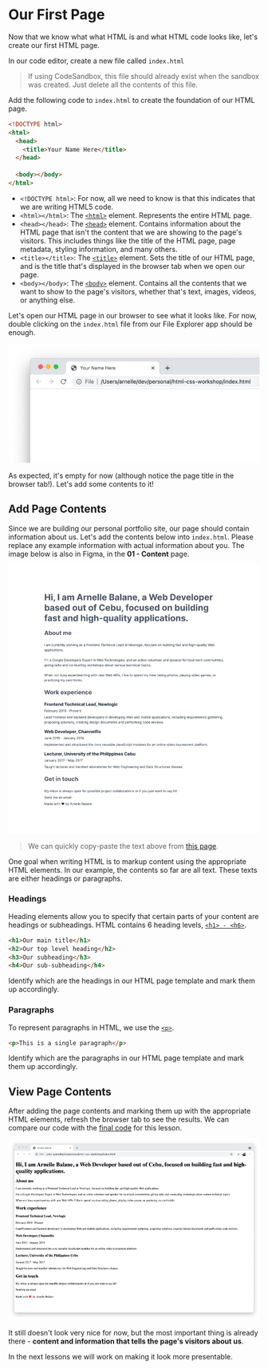 # Our First Page

Now that we know what what HTML is and what HTML code looks like, let's create our first HTML page.

In our code editor, create a new file called `index.html`

> If using CodeSandbox, this file should already exist when the sandbox was created. Just delete all the contents of this file.

Add the following code to `index.html` to create the foundation of our HTML page.

```html
<!DOCTYPE html>
<html>
  <head>
    <title>Your Name Here</title>
  </head>

  <body></body>
</html>
```

- `<!DOCTYPE html>`: For now, all we need to know is that this indicates that we are writing HTML5 code.
- `<html></html>`: The [`<html>`](https://developer.mozilla.org/en-US/docs/Web/HTML/Element/html) element. Represents the entire HTML page.
- `<head></head>`: The [`<head>`](https://developer.mozilla.org/en-US/docs/Web/HTML/Element/head) element. Contains information about the HTML page that isn't the content that we are showing to the page's visitors. This includes things like the title of the HTML page, page metadata, styling information, and many others.
- `<title></title>`: The [`<title>`](https://developer.mozilla.org/en-US/docs/Web/HTML/Element/title) element. Sets the title of our HTML page, and is the title that's displayed in the browser tab when we open our page.
- `<body></body>`: The [`<body>`](https://developer.mozilla.org/en-US/docs/Web/HTML/Element/body) element. Contains all the contents that we want to show to the page's visitors, whether that's text, images, videos, or anything else.

Let's open our HTML page in our browser to see what it looks like. For now, double clicking on the `index.html` file from our File Explorer app should be enough.

![First HTML page](./images/first-page.jpg)

As expected, it's empty for now (although notice the page title in the browser tab!). Let's add some contents to it!

## Add Page Contents

Since we are building our personal portfolio site, our page should contain information about us. Let's add the contents below into `index.html`. Please replace any example information with actual information about you. The image below is also in Figma, in the **01 - Content** page.

![HTML page contents](./images/first-page-template.jpg)

> We can quickly copy-paste the text above from [this page](https://snippets.arnellebalane.com/raw/GYxsj).

One goal when writing HTML is to markup content using the appropriate HTML elements. In our example, the contents so far are all text. These texts are either headings or paragraphs.

### Headings

Heading elements allow you to specify that certain parts of your content are headings or subheadings. HTML contains 6 heading levels, [`<h1> - <h6>`](https://developer.mozilla.org/en-US/docs/Web/HTML/Element/Heading_Elements).

```html
<h1>Our main title</h1>
<h2>Our top level heading</h2>
<h3>Our subheading</h3>
<h4>Our sub-subheading</h4>
```

Identify which are the headings in our HTML page template and mark them up accordingly.

### Paragraphs

To represent paragraphs in HTML, we use the [`<p>`](https://developer.mozilla.org/en-US/docs/Web/HTML/Element/p).

```html
<p>This is a single paragraph</p>
```

Identify which are the paragraphs in our HTML page template and mark them up accordingly.

## View Page Contents

After adding the page contents and marking them up with the appropriate HTML elements, refresh the browser tab to see the results. We can compare our code with the [final code](https://github.com/arnellebalane/skourse-html-css-workshop/blob/01-content/index.html) for this lesson.

![HTML page contents preview](./images/first-page-contents.png)

It still doesn't look very nice for now, but the most important thing is already there - **content and information that tells the page's visitors about us**.

In the next lessons we will work on making it look more presentable.
